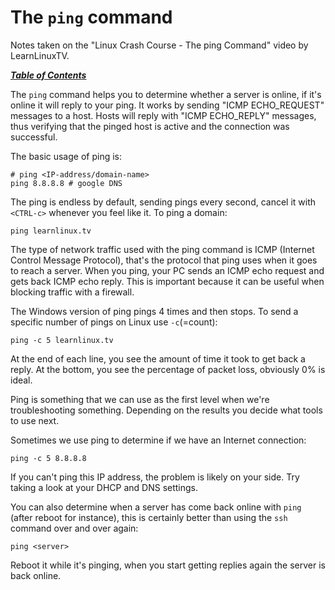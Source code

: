 # The `ping` command

Notes taken on the "Linux Crash Course - The ping Command" video by
LearnLinuxTV.

[***Table of Contents***](/README.md)  

The `ping` command helps you to determine whether a server is online, if it's
online it will reply to your ping. It works by sending "ICMP ECHO_REQUEST"
messages to a host. Hosts will reply with "ICMP ECHO_REPLY" messages, thus
verifying that the pinged host is active and the connection was successful.

The basic usage of ping is:

    # ping <IP-address/domain-name>
    ping 8.8.8.8 # google DNS

The ping is endless by default, sending pings every second, cancel it with
`<CTRL-c>` whenever you feel like it. To ping a domain:

    ping learnlinux.tv

The type of network traffic used with the ping command is ICMP (Internet
Control Message Protocol), that's the protocol that ping uses when it goes to
reach a server. When you ping, your PC sends an ICMP echo request and gets back
ICMP echo reply. This is important because it can be useful when blocking 
traffic with a firewall. 

The Windows version of ping pings 4 times and then stops. To send a specific
number of pings on Linux use `-c`(=count):

    ping -c 5 learnlinux.tv

At the end of each line, you see the amount of time it took to get back a
reply. At the bottom, you see the percentage of packet loss, obviously 0% is
ideal. 

Ping is something that we can use as the first level when we're troubleshooting
something. Depending on the results you decide what tools to use next.

Sometimes we use ping to determine if we have an Internet connection:

    ping -c 5 8.8.8.8

If you can't ping this IP address, the problem is likely on your side. Try
taking a look at your DHCP and DNS settings. 

You can also determine when a server has come back online with `ping` (after
reboot for instance), this is certainly better than using the `ssh` command
over and over again:

    ping <server>

Reboot it while it's pinging, when you start getting replies again the server
is back online.
